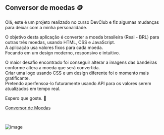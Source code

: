 ## Conversor de moedas :coin:

Olá, este é um projeto realizado no curso DevClub e fiz algumas mudanças para deixar com a minha personalidade.

<p>O objetivo desta aplicação é converter a moeda brasileira (Real - BRL) para outras três moedas, usando HTML, CSS e JavaScript.
<br>A aplicação usa valores fixos para cada moeda.<br>
Focando em um design moderno, responsivo e intuitivo.</p>

<p>O maior desafio encontrado foi conseguir alterar a imagens das bandeiras conforme altera a moeda que será convertida.
<br>Criar uma logo usando CSS e um design diferente foi o momento mais gratificante.<br>
Pretendo aperfensoa-lo futuramente usando API para os valores serem atualizados em tempo real.
</p>

Espero que goste. :star_struck:

<a href="https://marilugonzaga.github.io/conversor-de-moeda/" target="_blank">Conversor de Moedas</a>

<br>

![image](https://github.com/Marilugonzaga/conversor-de-moeda/assets/101140817/9f92602a-e8c7-4c62-a928-a89060e6b76e)

